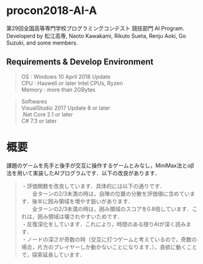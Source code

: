 # procon2018-AI-A
第29回全国高等専門学校プログラミングコンテスト 競技部門 AI Program. Developerd by 松江高専, Naoto Kawakami, Rikuto Sueta, Renju Aoki, Go Suzuki, and some members.

## Requirements & Develop Environment

> OS : Windows 10 April 2018 Update  
> CPU : Haswell or later Intel CPUs, Ryzen  
> Memory : more than 2GBytes  
  
> Softwares  
> VisualStudio 2017 Update 8 or later  
> .Net Core 2.1 or later  
> C# 7.3 or later  

# 概要
課題のゲームを先手と後手が交互に操作するゲームとみなし，MiniMax法とαβ法を用いて実装したAIプログラムです．以下の改良があります．  
>・評価関数を改良しています．具体的には以下の通りです．  
>　　全ターンの2/3未満の時は，自陣の位置の分散を評価値に含めています．後半に囲み領域を増やす狙いがあります．  
>　　全ターンの2/3未満の時は，囲み領域のスコアを0.8倍しています．これは，囲み領域は壊されやすいためです．  
>・反復深化をしています．これにより，時間のある限りAIが深く読みます．  
>・ノードの深さが奇数の時（交互に打つゲームと考えているので，奇数の場合，片方のプレイヤーしか動かないことになります．），貪欲に動くことで，探索延長しています．  
